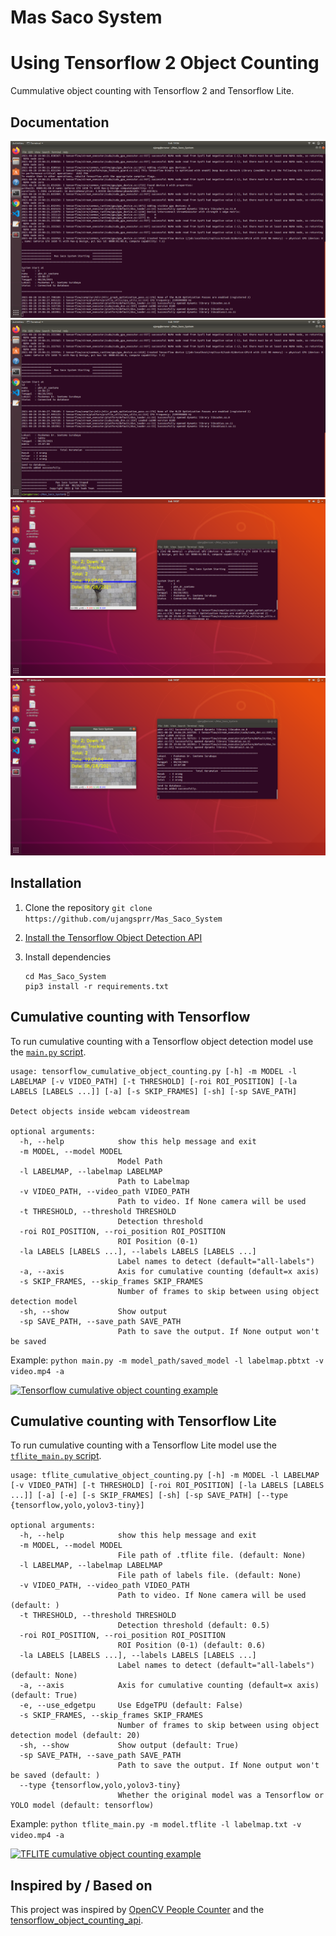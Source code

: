 # Mas Saco System
# Using Tensorflow 2 Object Counting

Cummulative object counting with Tensorflow 2 and Tensorflow Lite.

## Documentation
![Cumulative counting example](doc/start.png)
![Cumulative counting example](doc/end.png)
![Cumulative counting example](doc/vid1.png)
![Cumulative counting example](doc/vid2.png)

## Installation

1. Clone the repository 
   ```git clone https://github.com/ujangsprr/Mas_Saco_System```

2. [Install the Tensorflow Object Detection API](https://github.com/tensorflow/models/blob/master/research/object_detection/g3doc/tf2.md#installation)

3. Install dependencies
   ```
   cd Mas_Saco_System
   pip3 install -r requirements.txt
   ```

## Cumulative counting with Tensorflow

To run cumulative counting with a Tensorflow object detection model use the [`main.py` script](main.py).

```
usage: tensorflow_cumulative_object_counting.py [-h] -m MODEL -l LABELMAP [-v VIDEO_PATH] [-t THRESHOLD] [-roi ROI_POSITION] [-la LABELS [LABELS ...]] [-a] [-s SKIP_FRAMES] [-sh] [-sp SAVE_PATH]

Detect objects inside webcam videostream

optional arguments:
  -h, --help            show this help message and exit
  -m MODEL, --model MODEL
                        Model Path
  -l LABELMAP, --labelmap LABELMAP
                        Path to Labelmap
  -v VIDEO_PATH, --video_path VIDEO_PATH
                        Path to video. If None camera will be used
  -t THRESHOLD, --threshold THRESHOLD
                        Detection threshold
  -roi ROI_POSITION, --roi_position ROI_POSITION
                        ROI Position (0-1)
  -la LABELS [LABELS ...], --labels LABELS [LABELS ...]
                        Label names to detect (default="all-labels")
  -a, --axis            Axis for cumulative counting (default=x axis)
  -s SKIP_FRAMES, --skip_frames SKIP_FRAMES
                        Number of frames to skip between using object detection model
  -sh, --show           Show output
  -sp SAVE_PATH, --save_path SAVE_PATH
                        Path to save the output. If None output won't be saved
```

Example:
    `python main.py -m model_path/saved_model -l labelmap.pbtxt -v video.mp4 -a`

[![Tensorflow cumulative object counting example](doc/tensorflow_x_axis_person_counting.gif)](https://youtu.be/UN7wRNDjvSg)

## Cumulative counting with Tensorflow Lite

To run cumulative counting with a Tensorflow Lite model use the [`tflite_main.py` script](tflite_main.py).

```
usage: tflite_cumulative_object_counting.py [-h] -m MODEL -l LABELMAP [-v VIDEO_PATH] [-t THRESHOLD] [-roi ROI_POSITION] [-la LABELS [LABELS ...]] [-a] [-e] [-s SKIP_FRAMES] [-sh] [-sp SAVE_PATH] [--type {tensorflow,yolo,yolov3-tiny}]

optional arguments:
  -h, --help            show this help message and exit
  -m MODEL, --model MODEL
                        File path of .tflite file. (default: None)
  -l LABELMAP, --labelmap LABELMAP
                        File path of labels file. (default: None)
  -v VIDEO_PATH, --video_path VIDEO_PATH
                        Path to video. If None camera will be used (default: )
  -t THRESHOLD, --threshold THRESHOLD
                        Detection threshold (default: 0.5)
  -roi ROI_POSITION, --roi_position ROI_POSITION
                        ROI Position (0-1) (default: 0.6)
  -la LABELS [LABELS ...], --labels LABELS [LABELS ...]
                        Label names to detect (default="all-labels") (default: None)
  -a, --axis            Axis for cumulative counting (default=x axis) (default: True)
  -e, --use_edgetpu     Use EdgeTPU (default: False)
  -s SKIP_FRAMES, --skip_frames SKIP_FRAMES
                        Number of frames to skip between using object detection model (default: 20)
  -sh, --show           Show output (default: True)
  -sp SAVE_PATH, --save_path SAVE_PATH
                        Path to save the output. If None output won't be saved (default: )
  --type {tensorflow,yolo,yolov3-tiny}
                        Whether the original model was a Tensorflow or YOLO model (default: tensorflow)
```

Example:
    `python tflite_main.py -m model.tflite -l labelmap.txt -v video.mp4 -a`

[![TFLITE cumulative object counting example](doc/tflite_x_axis_person_counting.gif)](https://youtu.be/cqyOgifVqZs)

## Inspired by / Based on

This project was inspired by [OpenCV People Counter](https://www.pyimagesearch.com/2018/08/13/opencv-people-counter/) and the [tensorflow_object_counting_api](https://github.com/ahmetozlu/tensorflow_object_counting_api).